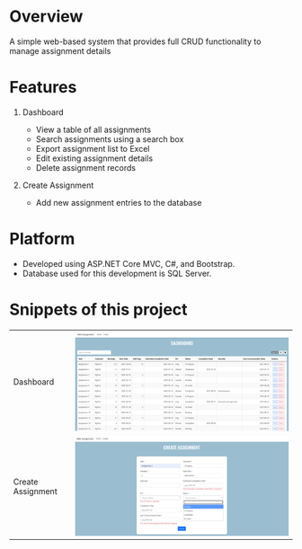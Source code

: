 # Overview

A simple web-based system that provides full CRUD functionality to manage assignment details

# Features
1. Dashboard
   - View a table of all assignments
   - Search assignments using a search box
   - Export assignment list to Excel
   - Edit existing assignment details
   - Delete assignment records

2. Create Assignment
   - Add new assignment entries to the database

# Platform
- Developed using ASP.NET Core MVC, C#, and Bootstrap.
- Database used for this development is SQL Server.

# Snippets of this project

<table>
     <tr>
         <td>Dashboard</td>
         <td><img src="UI/Dashboard.png"></td>
     </tr>
      <tr>
         <td>Create Assignment</td>
         <td><img src="UI/CreateAssignment.png"></td>
      </tr>
</table>
